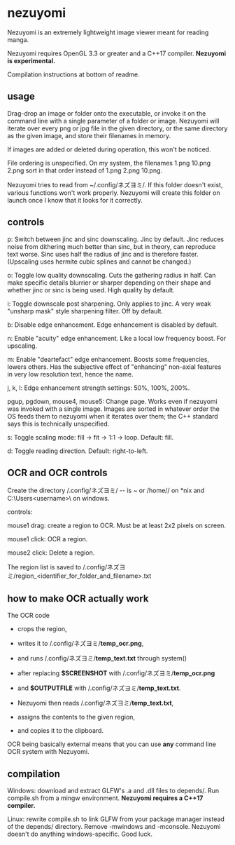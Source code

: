 # nezuyomi
Nezuyomi is an extremely lightweight image viewer meant for reading manga.

Nezuyomi requires OpenGL 3.3 or greater and a C++17 compiler. **Nezuyomi is experimental.**

Compilation instructions at bottom of readme.

## usage

Drag-drop an image or folder onto the executable, or invoke it on the command line with a single parameter of a folder or image. Nezuyomi will iterate over every png or jpg file in the given directory, or the same directory as the given image, and store their filenames in memory.

If images are added or deleted during operation, this won't be noticed.

File ordering is unspecified. On my system, the filenames 1.png 10.png 2.png sort in that order instead of 1.png 2.png 10.png.

Nezuyomi tries to read from ~/.config/ネズヨミ/<stuff>. If this folder doesn't exist, various functions won't work properly. Nezuyomi will create this folder on launch once I know that it looks for it correctly.

## controls

p: Switch between jinc and sinc downscaling. Jinc by default. Jinc reduces noise from dithering much better than sinc, but in theory, can reproduce text worse. Sinc uses half the radius of jinc and is therefore faster. (Upscaling uses hermite cubic splines and cannot be changed.)

o: Toggle low quality downscaling. Cuts the gathering radius in half. Can make specific details blurrier or sharper depending on their shape and whether jinc or sinc is being used. High quality by default.

i: Toggle downscale post sharpening. Only applies to jinc. A very weak "unsharp mask" style sharpening filter. Off by default.

b: Disable edge enhancement. Edge enhancement is disabled by default.

n: Enable "acuity" edge enhancement. Like a local low frequency boost. For upscaling.

m: Enable "deartefact" edge enhancement. Boosts some frequencies, lowers others. Has the subjective effect of "enhancing" non-axial features in very low resolution text, hence the name.

j, k, l: Edge enhancement strength settings: 50%, 100%, 200%.

pgup, pgdown, mouse4, mouse5: Change page. Works even if nezuyomi was invoked with a single image. Images are sorted in whatever order the OS feeds them to nezuyomi when it iterates over them; the C++ standard says this is technically unspecified.

s: Toggle scaling mode: fill -> fit -> 1:1 -> loop. Default: fill.

d: Toggle reading direction. Default: right-to-left.

## OCR and OCR controls

Create the directory <userdir>/.config/ネズヨミ/ -- <userdir> is ~ or /home/<username>/ on *nix and C:\Users\<username>\ on windows.

controls:

mouse1 drag: create a region to OCR. Must be at least 2x2 pixels on screen.

mouse1 click: OCR a region.

mouse2 click: Delete a region.

The region list is saved to <userdir>/.config/ネズヨミ/region_<identifier_for_folder_and_filename>.txt

## how to make OCR actually work

The OCR code

- crops the region,

- writes it to <userdir>/.config/ネズヨミ/**temp_ocr.png**,

- and runs <userdir>/.config/ネズヨミ/**temp_text.txt** through system()

- after replacing **$SCREENSHOT** with <userdir>/.config/ネズヨミ/**temp_ocr.png**

- and **$OUTPUTFILE** with <userdir>/.config/ネズヨミ/**temp_text.txt**.

- Nezuyomi then reads <userdir>/.config/ネズヨミ/**temp_text.txt**,

- assigns the contents to the given region,

- and copies it to the clipboard.

OCR being basically external means that you can use **any** command line OCR system with Nezuyomi.

## compilation

Windows: download and extract GLFW's .a and .dll files to depends/. Run compile.sh from a mingw environment. **Nezuyomi requires a C++17 compiler.**

Linux: rewrite compile.sh to link GLFW from your package manager instead of the depends/ directory. Remove -mwindows and -mconsole. Nezuyomi doesn't do anything windows-specific. Good luck.
